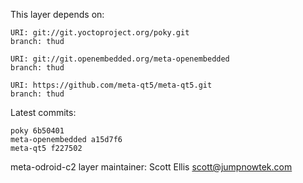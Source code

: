 This layer depends on:

    URI: git://git.yoctoproject.org/poky.git
    branch: thud

    URI: git://git.openembedded.org/meta-openembedded
    branch: thud

    URI: https://github.com/meta-qt5/meta-qt5.git
    branch: thud

Latest commits:

    poky 6b50401
    meta-openembedded a15d7f6
    meta-qt5 f227502

meta-odroid-c2 layer maintainer: Scott Ellis <scott@jumpnowtek.com>
